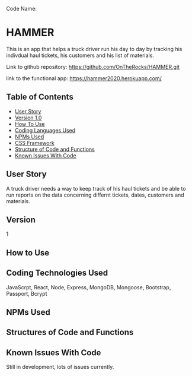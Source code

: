 Code Name: 

# HAMMER

This is an app that helps a truck driver run his day to day by tracking his indivdual haul tickets, his customers and his list of materials.

<!-- Photo by Andrew Neel from Pexels Photo by Ralph W. lambrecht from Pexels -->

Link to github repository: https://github.com/OnTheRocks/HAMMER.git

link to the functional app: https://hammer2020.herokuapp.com/

## Table of Contents
* [User Story](#user-story)
* [Version 1.0](#version-1.0)
* [How To Use](#how-to-use)
* [Coding Languages Used](#coding-languages-used)
* [NPMs Used](#npms-used)
* [CSS Framework](#css-framework)
* [Structure of Code and Functions](#structure-of-code-and-functions)
* [Known Issues With Code](#known-issues-with-code)

## User Story
A truck driver needs a way to keep track of his haul tickets and be able to run reports on the data concerning differnt tickets, dates, customers and materials.

## Version
1

## How to Use

## Coding Technologies Used
  JavaScrpt, React, Node, Express, MongoDB, Mongoose, Bootstrap, Passport, Bcrypt

## NPMs Used

## Structures of Code and Functions

## Known Issues With Code

Still in development, lots of issues currently.


